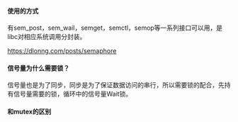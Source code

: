 #### 使用的方式
有sem_post，sem_wail，semget，semctl，semop等一系列接口可以用，是libc对相应系统调用分封装。

https://dlonng.com/posts/semaphore

#### 信号量为什么需要锁？
信号量也是为了同步，同步是为了保证数据访问的串行，所以需要锁的配合，先持有信号量需要的锁，循环中的信号量Wait锁。

#### 和mutex的区别

